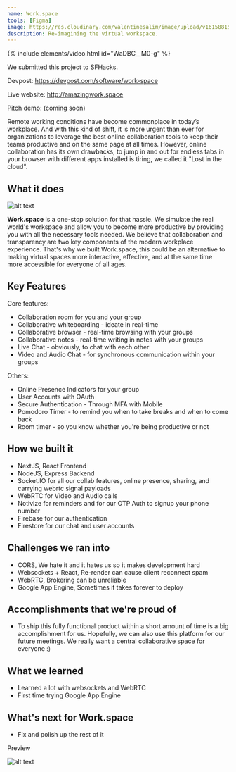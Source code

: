 ```yaml
---
name: Work.space
tools: [Figma]
image: https://res.cloudinary.com/valentinesalim/image/upload/v1615881534/devpost_xk5dpo.gif
description: Re-imagining the virtual workspace.
---
```


{% include elements/video.html id="WaDBC__M0-g" %}

We submitted this project to SFHacks.

Devpost: https://devpost.com/software/work-space

Live website: http://amazingwork.space

Pitch demo: (coming soon)

Remote working conditions have become commonplace in today’s workplace. And with this kind of shift, it is more urgent than ever for organizations to leverage the best online collaboration tools to keep their teams productive and on the same page at all times. However, online collaboration has its own drawbacks, to jump in and out for endless tabs in your browser with different apps installed is tiring, we called it "Lost in the cloud".

## What it does

![alt text](https://res.cloudinary.com/valentinesalim/image/upload/v1615881766/scenario-preview_ejmnxt.jpg)

**Work.space** is a one-stop solution for that hassle. We simulate the real world's workspace and allow you to become more productive by providing you with all the necessary tools needed. We believe that collaboration and transparency are two key components of the modern workplace experience. That's why we built Work.space, this could be an alternative to making virtual spaces more interactive, effective, and at the same time more accessible for everyone of all ages.


## Key Features

Core features:
- Collaboration room for you and your group
- Collaborative whiteboarding - ideate in real-time
- Collaborative browser - real-time browsing with your groups
- Collaborative notes - real-time writing in notes with your groups
- Live Chat - obviously, to chat with each other
- Video and Audio Chat - for synchronous communication within your groups

Others:
- Online Presence Indicators for your group
- User Accounts with OAuth
- Secure Authentication - Through MFA with Mobile
- Pomodoro Timer - to remind you when to take breaks and when to come back
- Room timer - so you know whether you're being productive or not

## How we built it
- NextJS, React Frontend
- NodeJS, Express Backend
- Socket.IO for all our collab features, online presence, sharing, and carrying webrtc signal payloads
- WebRTC for Video and Audio calls
- Notivize for reminders and for our OTP Auth to signup your phone number
- Firebase for our authentication
- Firestore for our chat and user accounts

## Challenges we ran into
- CORS, We hate it and it hates us so it makes development hard
- Websockets + React, Re-render can cause client reconnect spam
- WebRTC, Brokering can be unreliable
- Google App Engine, Sometimes it takes forever to deploy

## Accomplishments that we're proud of
- To ship this fully functional product within a short amount of time is a big accomplishment for us. Hopefully, we can also use this platform for our future meetings. We really want a central collaborative space for everyone :)

## What we learned
- Learned a lot with websockets and WebRTC
- First time trying Google App Engine

## What's next for Work.space
- Fix and polish up the rest of it

Preview

![alt text](https://res.cloudinary.com/valentinesalim/image/upload/v1615881408/devpost-mockup_h9vvi7.jpg)
